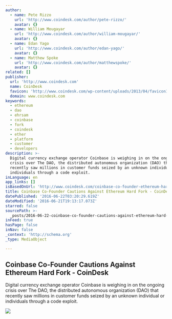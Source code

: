 ```yaml
---
author:
  - name: Pete Rizzo
    url: 'http://www.coindesk.com/author/pete-rizzo/'
    avatar: {}
  - name: William Mougayar
    url: 'http://www.coindesk.com/author/william-mougayar/'
    avatar: {}
  - name: Edan Yago
    url: 'http://www.coindesk.com/author/edan-yago/'
    avatar: {}
  - name: Matthew Spoke
    url: 'http://www.coindesk.com/author/matthewspoke/'
    avatar: {}
related: []
publisher:
  url: 'http://www.coindesk.com'
  name: CoinDesk
  favicon: 'http://www.coindesk.com/wp-content/uploads/2013/04/favicon1.ico?b6542b'
  domain: www.coindesk.com
keywords:
  - ethereum
  - dao
  - ehrsam
  - coinbase
  - fork
  - coindesk
  - ether
  - platform
  - customer
  - developers
description: >-
  Digital currency exchange operator Coinbase is weighing in on the ongoing
  crisis over The DAO, the distributed autonomous organization (DAO) that
  recently saw millions in customer funds seized by an unknown individual or
  individuals through a code exploit.
inLanguage: en
app_links: []
isBasedOnUrl: 'http://www.coindesk.com/coinbase-co-founder-ethereum-hard-fork/'
title: Coinbase Co-Founder Cautions Against Ethereum Hard Fork - CoinDesk
datePublished: '2016-06-22T03:20:29.619Z'
dateModified: '2016-06-21T19:13:17.073Z'
starred: false
sourcePath: >-
  _posts/2016-06-22-coinbase-co-founder-cautions-against-ethereum-hard-fork-co.md
inFeed: true
hasPage: false
inNav: false
_context: 'http://schema.org'
_type: MediaObject

---
```

<article style=""><h1>Coinbase Co-Founder Cautions Against Ethereum Hard Fork - CoinDesk</h1><p>Digital currency exchange operator Coinbase is weighing in on the ongoing crisis over The DAO, the distributed autonomous organization (DAO) that recently saw millions in customer funds seized by an unknown individual or individuals through a code exploit.</p><img src="http://media.coindesk.com/2016/06/Screen-Shot-2016-06-21-at-2.24.44-PM-e1466533569946.png" /></article>
